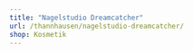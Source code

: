 ```yaml
---
title: "Nagelstudio Dreamcatcher"
url: /thannhausen/nagelstudio-dreamcatcher/
shop: Kosmetik
---
```

